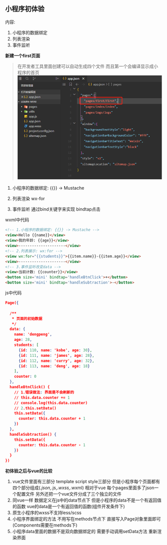 ## 小程序初体验

内容:

1. 小程序的数据绑定
2. 列表渲染
3. 事件监听

**新建一个first页面**

> 在开发者工具里面创建可以自动生成四个文件 而且第一个会编译显示成小程序的首页
![初体验主配置文件](https://raw.githubusercontent.com/dengpeng520/images/master/mini/初体验主配置文件.jpg)


1. 小程序的数据绑定: {{}} -> Mustache

2. 列表渲染 wx-for

3. 事件监听  通过bind关键字来实现  bindtap点击



wxml中代码

```html
<!-- 1.小程序的数据绑定: {{}} -> Mustache -->
<view>Hello {{name}}</view>
<view>我的年龄: {{age}}</view>
<view>---------------------</view>
<!-- 2.列表展示: wx:for -->
<view wx:for="{{students}}">{{item.name}}-{{item.age}}</view>
<view>---------------------</view>
<!-- 3.事件监听改变data -->
<view>当前计数: {{counter}}</view>
<button size='mini' bindtap='handleBtnClick'>+</button>
<button size='mini' bindtap='handleSubtraction'>-</button>
```

js中代码

```json
Page({

  /**
   * 页面的初始数据
   */
  data: {
    name: 'dengpeng',
    age: 28,
    students: [
      {id: 110, name: 'kobe', age: 30},
      {id: 111, name: 'james', age: 28},
      {id: 112, name: 'curry', age: 32},
      {id: 113, name: 'deng', age: 18}
    ],
    counter: 0
  },
  handleBtnClick() {
    // 1.错误做法: 界面是不会刷新的
    // this.data.counter += 1
    // console.log(this.data.counter)
    // 2.this.setData()
    this.setData({
      counter: this.data.counter + 1
    })
  },
  handleSubtraction() {
    this.setData({
      counter: this.data.counter - 1
    })
  }
})
```

**初体验之后与vue的比较**

1. vue文件里面有三部分 template script style三部分 但是小程序每个页面都有四个部分组成(*.json,*.js,*.wxss,*.wxml)  相对于vue 每个pages里面多了json一个配置文件  另外还把一个vue文件分成了三个独立的文件
2. 同vue一样 数据定义在js中的data节点下 但是小程序的data不是一个有返回值的函数 vue的data是一个有返回值的函数(组件开发条件下)
3. 原生小程序的wxss不支持less/scss
4. 小程序界面绑定的方法 不用写在methods节点下 直接写入Page对象里面即可(Components需要在methods下)
5. 小程序data里面的数据不是双向数据绑定的 需要手动调用setData方法 重新渲染界面




